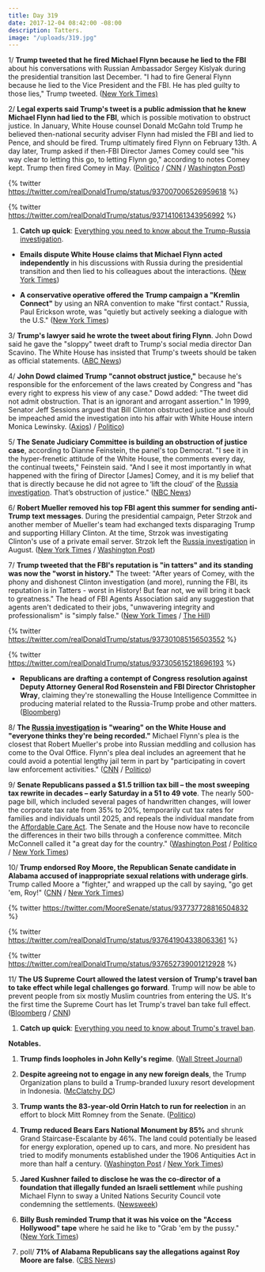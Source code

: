 ```yaml
---
title: Day 319
date: 2017-12-04 08:42:00 -08:00
description: Tatters.
image: "/uploads/319.jpg"
---
```


1/ **Trump tweeted that he fired Michael Flynn because he lied to the FBI** about his conversations with Russian Ambassador Sergey Kislyak during the presidential transition last December. "I had to fire General Flynn because he lied to the Vice President and the FBI. He has pled guilty to those lies," Trump tweeted. ([New York Times)](https://www.nytimes.com/2017/12/02/us/politics/trump-michael-flynn.html)

2/ **Legal experts said Trump's tweet is a public admission that he knew Michael Flynn had lied to the FBI**, which is possible motivation to obstruct justice. In January, White House counsel Donald McGahn told Trump he believed then-national security adviser Flynn had misled the FBI and lied to Pence, and should be fired. Trump ultimately fired Flynn on February 13th. A day later, Trump asked if then-FBI Director James Comey could see "his way clear to letting this go, to letting Flynn go," according to notes Comey kept. Trump then fired Comey in May. ([Politico](https://www.politico.com/story/2017/12/02/trump-flynn-russia-no-collusion-claim-276017) / [CNN](https://www.cnn.com/2017/12/04/politics/wh-lawyer-told-trump-flynn-misled-fbi-pence/index.html) / [Washington Post](https://www.washingtonpost.com/politics/trump-lawyer-says-president-knew-flynn-had-given-fbi-the-same-account-he-gave-to-vice-president/2017/12/03/5c59a620-d849-11e7-a841-2066faf731ef_story.html))

{% twitter https://twitter.com/realDonaldTrump/status/937007006526959618 %}

{% twitter https://twitter.com/realDonaldTrump/status/937141061343956992 %}

1. **Catch up quick**: [Everything you need to know about the Trump-<a href="{{ site.baseurl }}/trump-russia-investigation/">Russia investigation</a>](https://whatthefuckjusthappenedtoday.com/trump-russia-investigation/).

* **Emails dispute White House claims that Michael Flynn acted independently** in his discussions with Russia during the presidential transition and then lied to his colleagues about the interactions. ([New York Times](https://www.nytimes.com/2017/12/02/us/russia-mcfarland-flynn-trump-emails.html))

* **A conservative operative offered the Trump campaign a "Kremlin Connect"** by using an NRA convention to make "first contact." Russia, Paul Erickson wrote, was "quietly but actively seeking a dialogue with the U.S." ([New York Times](https://www.nytimes.com/2017/12/03/us/politics/trump-putin-russia-nra-campaign.html))

3/ **Trump's lawyer said he wrote the tweet about firing Flynn**. John Dowd said he gave the "sloppy" tweet draft to Trump's social media director Dan Scavino. The White House has insisted that Trump's tweets should be taken as official statements. ([ABC News](http://abcnews.go.com/Politics/trumps-lawyer-wrote-presidents-sloppy-tweet-flynns-dismissal/story?id=51541650))

4/ **John Dowd claimed Trump "cannot obstruct justice,"** because he's responsible for the enforcement of the laws created by Congress and "has every right to express his view of any case." Dowd added: "The tweet did not admit obstruction. That is an ignorant and arrogant assertion." In 1999, Senator Jeff Sessions argued that Bill Clinton obstructed justice and should be impeached amid the investigation into his affair with White House intern Monica Lewinsky. ([Axios](https://www.axios.com/exclusive-trump-lawyer-claims-the-president-cannot-obstruct-justice-2514742663.html)) / [Politico](https://www.politico.com/story/2017/12/04/jeff-sessions-president-obstruct-justice-bill-clinton-278517))

5/ **The Senate Judiciary Committee is building an obstruction of justice case**, according to Dianne Feinstein, the panel's top Democrat. "I see it in the hyper-frenetic attitude of the White House, the comments every day, the continual tweets," Feinstein said. "And I see it most importantly in what happened with the firing of Director \[James\] Comey, and it is my belief that that is directly because he did not agree to ‘lift the cloud’ of the <a href="{{ site.baseurl }}/trump-russia-investigation/">Russia investigation</a>. That’s obstruction of justice." ([NBC News](https://www.nbcnews.com/politics/politics-news/feinstein-senate-russia-probe-building-obstruction-case-against-trump-n826031))

6/ **Robert Mueller removed his top FBI agent this summer for sending anti-Trump text messages**. During the presidential campaign, Peter Strzok and another member of Mueller's team had exchanged texts disparaging Trump and supporting Hillary Clinton. At the time, Strzok was investigating Clinton's use of a private email server. Strzok left the <a href="{{ site.baseurl }}/trump-russia-investigation/">Russia investigation</a> in August. ([New York Times](https://www.nytimes.com/2017/12/02/us/politics/mueller-removed-top-fbi-agent-over-possible-anti-trump-texts.html) / [Washington Post](https://www.washingtonpost.com/world/national-security/two-senior-fbi-officials-on-clinton-trump-probes-exchanged-politically-charged-texts-disparaging-trump/2017/12/02/9846421c-d707-11e7-a986-d0a9770d9a3e_story.html))

7/ **Trump tweeted that the FBI's reputation is "in tatters" and its standing was now the "worst in history."** The tweet: "After years of Comey, with the phony and dishonest Clinton investigation (and more), running the FBI, its reputation is in Tatters - worst in History! But fear not, we will bring it back to greatness." The head of FBI Agents Association said any suggestion that agents aren't dedicated to their jobs, "unwavering integrity and professionalism" is "simply false." ([New York Times](https://www.nytimes.com/2017/12/03/us/politics/trump-fbi-tatters.html) / [The Hill](http://thehill.com/homenews/administration/363048-fbi-agents-fire-back-at-trump-saying-fbi-isnt-dedicated-is-simply))

{% twitter https://twitter.com/realDonaldTrump/status/937301085156503552 %}

{% twitter https://twitter.com/realDonaldTrump/status/937305615218696193 %}

* **Republicans are drafting a contempt of Congress resolution against Deputy Attorney General Rod Rosenstein and FBI Director Christopher Wray**, claiming they're stonewalling the House Intelligence Committee in producing material related to the Russia-Trump probe and other matters. ([Bloomberg](https://www.bloomberg.com/news/articles/2017-12-03/u-s-house-republicans-prepare-contempt-action-against-fbi-doj-jaqegooo))

8/ **The <a href="{{ site.baseurl }}/trump-russia-investigation/">Russia investigation</a> is "wearing" on the White House and "everyone thinks they're being recorded."** Michael Flynn's plea is the closest that Robert Mueller's probe into Russian meddling and collusion has come to the Oval Office. Flynn's plea deal includes an agreement that he could avoid a potential lengthy jail term in part by "participating in covert law enforcement activities." ([CNN](https://www.cnn.com/2017/12/01/politics/president-donald-trump-white-house-russia-fallout/index.html) / [Politico](https://www.politico.com/story/2017/12/04/white-house-paranoid-trump-277761))

9/ **Senate Republicans passed a $1.5 trillion tax bill – the most sweeping tax rewrite in decades – early Saturday in a 51 to 49 vote**. The nearly 500-page bill, which included several pages of handwritten changes, will lower the corporate tax rate from 35% to 20%, temporarily cut tax rates for families and individuals until 2025, and repeals the individual mandate from the <a href="{{ site.url }}{{ site.baseurl }}/trump-health-care/">Affordable Care Act</a>. The Senate and the House now have to reconcile the differences in their two bills through a conference committee. Mitch McConnell called it "a great day for the country." ([Washington Post](https://www.washingtonpost.com/business/economy/johnson-to-back-senate-tax-bill-putting-gop-leaders-close-to-securing-passage/2017/12/01/0226ff98-d6a2-11e7-b62d-d9345ced896d_story.html) / [Politico](https://www.politico.com/story/2017/12/01/tax-bill-2017-senate-republicans-274453) / [New York Times](https://www.nytimes.com/2017/12/01/us/politics/senate-tax-bill.html))

10/ **Trump endorsed Roy Moore, the Republican Senate candidate in Alabama accused of inappropriate sexual relations with underage girls**. Trump called Moore a "fighter," and wrapped up the call by saying, "go get 'em, Roy!" ([CNN](https://www.cnn.com/2017/12/04/politics/trump-moore-endorsement-twitter/index.html) / [New York Times](https://www.nytimes.com/2017/12/04/us/politics/roy-moore-donald-trump.html))

{% twitter https://twitter.com/MooreSenate/status/937737728816504832 %}

{% twitter https://twitter.com/realDonaldTrump/status/937641904338063361 %}

{% twitter https://twitter.com/realDonaldTrump/status/937652739001212928 %}

11/ **The US Supreme Court allowed the latest version of Trump's travel ban to take effect while legal challenges go forward**. Trump will now be able to prevent people from six mostly Muslim countries from entering the US. It's the first time the Supreme Court has let Trump's travel ban take full effect. ([Bloomberg](https://www.bloomberg.com/news/articles/2017-12-04/u-s-high-court-lets-trump-travel-ban-take-full-effect-for-now) / [CNN](https://www.cnn.com/2017/12/04/politics/supreme-court-travel-ban/index.html))

1. **Catch up quick**: [Everything you need to know about Trump's travel ban](https://whatthefuckjusthappenedtoday.com/trump-travel-ban/).

**Notables.**

1. **Trump finds loopholes in John Kelly's regime**. ([Wall Street Journal](https://www.wsj.com/articles/trump-finds-loopholes-in-chief-of-staffs-new-regime-1512302400))

2. **Despite agreeing not to engage in any new foreign deals**, the Trump Organization plans to build a Trump-branded luxury resort development in Indonesia. ([McClatchy DC](http://www.mcclatchydc.com/news/politics-government/white-house/article187562198.html))

3. **Trump wants the 83-year-old Orrin Hatch to run for reelection** in an effort to block Mitt Romney from the Senate. ([Politico](https://www.politico.com/story/2017/12/03/trump-mitt-romney-utah-senate-hatch-276805))

4. **Trump reduced Bears Ears National Monument by 85%** and shrunk Grand Staircase-Escalante by 46%. The land could potentially be leased for energy exploration, opened up to cars, and more. No president has tried to modify monuments established under the 1906 Antiquities Act in more than half a century. ([Washington Post](https://www.washingtonpost.com/politics/trump-scales-back-two-huge-national-monuments-in-utah-drawing-praise-and-protests/2017/12/04/758c85c6-d908-11e7-b1a8-62589434a581_story.html) / [New York Times](https://www.nytimes.com/2017/12/04/us/trump-bears-ears.html))

5. **Jared Kushner failed to disclose he was the co-director of a foundation that illegally funded an Israeli settlement** while pushing Michael Flynn to sway a United Nations Security Council vote condemning the settlements. ([Newsweek](http://www.newsweek.com/jared-kushner-disclosure-form-west-bank-settlements-israel-white-house-729290))

6. **Billy Bush reminded Trump that it was his voice on the "Access Hollywood" tape** where he said he like to "Grab 'em by the pussy." ([New York Times](https://www.nytimes.com/2017/12/03/opinion/billy-bush-trump-access-hollywood-tape.html))

7. poll/ **71% of Alabama Republicans say the allegations against Roy Moore are false**. ([CBS News](https://www.cbsnews.com/news/alabama-republicans-allegations-against-moore-false-cbs-news-poll/))
